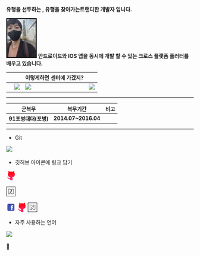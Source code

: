 __유행을 선두하는 , 유행을 찾아가는트랜디한 개발자 입니다.__ 

<img src="b.jpg" width="15%"  alige=left border="3" > __안드로이드와 IOS 앱을 동시에 개발 할 수 있는 크로스 플랫폼 플러터를 배우고 있습니다.__

|| |이렇게하면 센터에 가겠지? | |
|----|----|----|----|
| |<img src= "https://img.shields.io/badge/%EC%9D%B4%EB%A6%84-Jun__Seoung-green"> |  <img src= "https://img.shields.io/badge/Tell-010--3605--8874-orange"> |  <img src= "https://img.shields.io/badge/E--mail-madox9999%40gmail.com-lightgrey">|

------------- 
|__군복무__|__복무기간__|__비고__|
|----|----|----|
|__91포병대대(포병)__|__2014.07~2016.04__|||
-------------
+ Git    
 <img src= "https://github-readme-stats.vercel.app/api?username=ParkJunSoung&theme=dark">
 
 + 깃허브 아이콘에 링크 담기 
  
 [<img src= "git.png" width= "5%" > ](https://github.com/ParkJunSoung, "바로가기")


 [<img src= "naver.png" width= "5%" > ](https://blog.naver.com/opaswx1, "바로가기")




<img src= "facebook-235-569311.png" width= "5%">
<img src= "git.png" width= "5%" >
<img src= "naver.png" width= "5%" > 





+ 자주 사용하는 언어



<img src = "https://github-readme-stats.vercel.app/api/top-langs/?username=ParkJunSoung&langs_count=8">




👋



